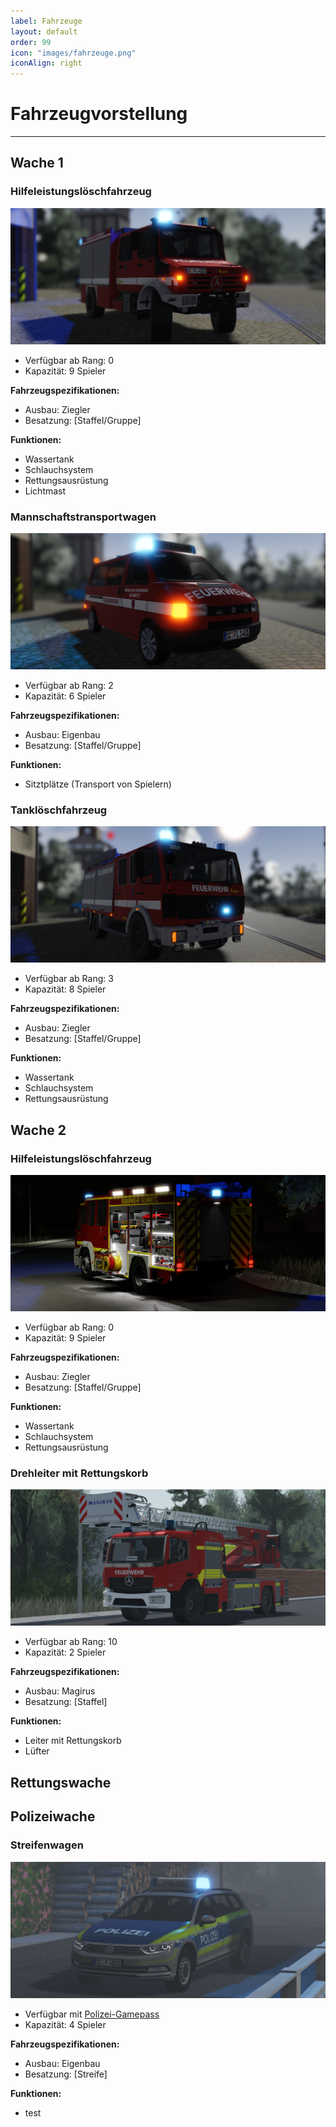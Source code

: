 ```yaml
---
label: Fahrzeuge
layout: default
order: 99
icon: "images/fahrzeuge.png"
iconAlign: right
---
```

# Fahrzeugvorstellung
---
## Wache 1
### Hilfeleistungslöschfahrzeug
![Credits: @nooqi112](images/HLF_1.png)

- Verfügbar ab Rang: 0
- Kapazität: 9 Spieler

**Fahrzeugspezifikationen:**
- Ausbau: Ziegler
- Besatzung: [Staffel/Gruppe]

**Funktionen:**
- Wassertank
- Schlauchsystem
- Rettungsausrüstung
- Lichtmast

### Mannschaftstransportwagen
![Credits: @nooqi112](images/MTW.png)

- Verfügbar ab Rang: 2
- Kapazität: 6 Spieler

**Fahrzeugspezifikationen:**
- Ausbau: Eigenbau
- Besatzung: [Staffel/Gruppe]

**Funktionen:**
- Sitztplätze (Transport von Spielern)

### Tanklöschfahrzeug
![Credits: @nooqi112](images/TLF.png)

- Verfügbar ab Rang: 3
- Kapazität: 8 Spieler

**Fahrzeugspezifikationen:**
- Ausbau: Ziegler
- Besatzung: [Staffel/Gruppe]

**Funktionen:**
- Wassertank
- Schlauchsystem
- Rettungsausrüstung

## Wache 2
### Hilfeleistungslöschfahrzeug
![Credits: @scharfenbergk.](images/HLF.png)
- Verfügbar ab Rang: 0
- Kapazität: 9 Spieler

**Fahrzeugspezifikationen:**
- Ausbau: Ziegler
- Besatzung: [Staffel/Gruppe]

**Funktionen:**
- Wassertank
- Schlauchsystem
- Rettungsausrüstung

### Drehleiter mit Rettungskorb
![Credits: @scharfenbergk.](images/DLK_2.png)
- Verfügbar ab Rang: 10
- Kapazität: 2 Spieler

**Fahrzeugspezifikationen:**
- Ausbau: Magirus
- Besatzung: [Staffel]

**Funktionen:**
- Leiter mit Rettungskorb
- Lüfter

## Rettungswache

## Polizeiwache
### Streifenwagen
![Credits: @fwdv2_89020](images/pol_1.png)
- Verfügbar mit [Polizei-Gamepass](https://www.roblox.com/game-pass/50320427/RP-Polizei-Gamepass)
- Kapazität: 4 Spieler

**Fahrzeugspezifikationen:**
- Ausbau: Eigenbau
- Besatzung: [Streife]

**Funktionen:**
- test